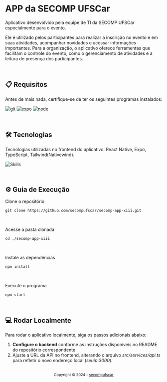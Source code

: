 # APP da SECOMP UFSCar

Aplicativo desenvolvido pela equipe de TI da SECOMP UFSCar especialmente para o evento.

Ele é utilizado pelos participantes para realizar a inscrição no evento e em suas atividades, acompanhar novidades e acessar informações importantes. Para a organização, o aplicativo oferece ferramentas que facilitam o controle do evento, como o gerenciamento de atividades e a leitura de presença dos participantes.

<br>

## 📋 Requisitos

Antes de mais nada, certifique-se de ter os seguintes programas instalados:

[![git][git-logo]][git-url]
[![expo][expo-logo]][expo-url]
[![node][node-logo]][node-url]

<br>

## **🛠️ Tecnologias**

Tecnologias utilizadas no frontend do aplicativo: React Native, Expo, TypeScript, Tailwind(Nativewind).

![Skills](https://skills.syvixor.com/api/icons?i=reactnative,expo,ts,tailwind)

<br>

## ⚙️ Guia de Execução

Clone o repositório

```
git clone https://github.com/secompufscar/secomp-app-xiii.git
```

<br>

Acesse a pasta clonada

```
cd ./secomp-app-xiii
```

<br>

Instale as dependências

```
npm install
```

<br>

Execute o programa

```
npm start
```

<br>

## 💻 Rodar Localmente

Para rodar o aplicativo localmente, siga os passos adicionais abaixo:

1. **Configure o backend** conforme as instruções disponíveis no README do repositório correspondente
2. Ajuste a URL da API no frontend, alterando o arquivo _src/services/api.ts_ para refletir o novo endereço local (_seuip:3000_).

<div align="center">
  <br/>
    <div>
      <sub>Copyright © 2024 - <a href="https://github.com/secompufscar">secompufscar</sub></a>
    </div>
</div>

[git-url]: https://git-scm.com/
[git-logo]: https://img.shields.io/badge/Git-f14e32?style=for-the-badge&logo=git&logoColor=white
[expo-url]: https://docs.expo.dev/
[expo-logo]: https://img.shields.io/badge/Expo-000000?style=for-the-badge&logo=expo&logoColor=white
[node-url]: https://nodejs.org/en
[node-logo]: https://img.shields.io/badge/Node.js-339933?style=for-the-badge&logo=node.js&logoColor=white
[demo]: assets/images/demo.gif
